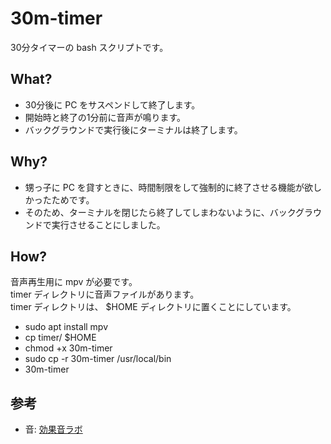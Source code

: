 # 30m-timer
30分タイマーの bash スクリプトです。

## What?
* 30分後に PC をサスペンドして終了します。
* 開始時と終了の1分前に音声が鳴ります。
* バックグラウンドで実行後にターミナルは終了します。

## Why?
* 甥っ子に PC を貸すときに、時間制限をして強制的に終了させる機能が欲しかったためです。
* そのため、ターミナルを閉じたら終了してしまわないように、バックグラウンドで実行させることにしました。

## How?
音声再生用に mpv が必要です。  
timer ディレクトリに音声ファイルがあります。  
timer ディレクトリは、 $HOME ディレクトリに置くことにしています。

* sudo apt install mpv
* cp timer/ $HOME
* chmod +x 30m-timer
* sudo cp -r 30m-timer /usr/local/bin
* 30m-timer

## 参考
* 音: [効果音ラボ](https://soundeffect-lab.info/)
